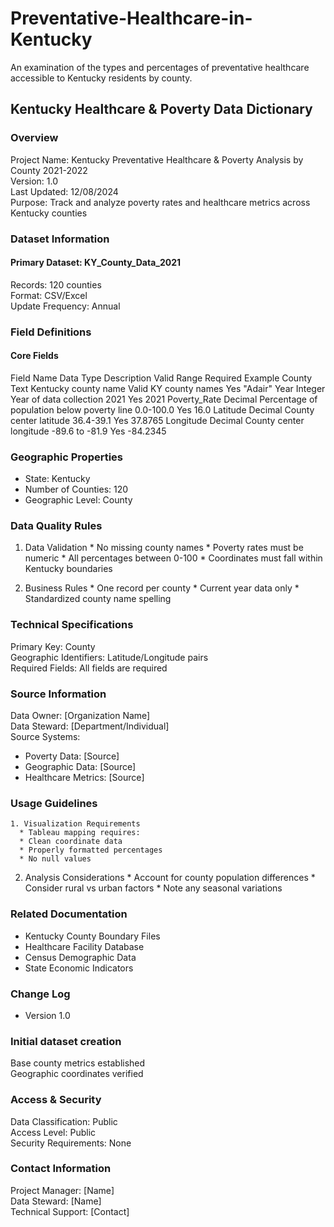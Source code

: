 # Preventative-Healthcare-in-Kentucky
An examination of the types and percentages of preventative healthcare accessible to Kentucky residents by county.

## Kentucky Healthcare & Poverty Data Dictionary
### Overview
Project Name: Kentucky Preventative Healthcare & Poverty Analysis by County 2021-2022  
Version: 1.0  
Last Updated: 12/08/2024  
Purpose: Track and analyze poverty rates and healthcare metrics across Kentucky counties  

### Dataset Information
#### Primary Dataset: KY_County_Data_2021
Records: 120 counties  
Format: CSV/Excel  
Update Frequency: Annual  

### Field Definitions
#### Core Fields
Field Name	Data Type	Description	Valid Range	Required	Example
County	Text	Kentucky county name	Valid KY county names	Yes	"Adair"
Year	Integer	Year of data collection	2021	Yes	2021
Poverty_Rate	Decimal	Percentage of population below poverty line	0.0-100.0	Yes	16.0
Latitude	Decimal	County center latitude	36.4-39.1	Yes	37.8765
Longitude	Decimal	County center longitude	-89.6 to -81.9	Yes	-84.2345

### Geographic Properties
* State: Kentucky
* Number of Counties: 120
* Geographic Level: County

### Data Quality Rules
  1. Data Validation
    * No missing county names
    * Poverty rates must be numeric
    * All percentages between 0-100
    * Coordinates must fall within Kentucky boundaries

  2. Business Rules
    * One record per county
    * Current year data only
    * Standardized county name spelling

### Technical Specifications
Primary Key: County  
Geographic Identifiers: Latitude/Longitude pairs  
Required Fields: All fields are required  

### Source Information
Data Owner: [Organization Name]  
Data Steward: [Department/Individual]  
Source Systems:
* Poverty Data: [Source]
* Geographic Data: [Source]
* Healthcare Metrics: [Source]

### Usage Guidelines
    1. Visualization Requirements
      * Tableau mapping requires:
      * Clean coordinate data
      * Properly formatted percentages
      * No null values
  2. Analysis Considerations
    * Account for county population differences
    * Consider rural vs urban factors
    * Note any seasonal variations

### Related Documentation
* Kentucky County Boundary Files
* Healthcare Facility Database
* Census Demographic Data
* State Economic Indicators

### Change Log
* Version 1.0

### Initial dataset creation
Base county metrics established  
Geographic coordinates verified  

### Access & Security  
Data Classification: Public  
Access Level: Public  
Security Requirements: None  

### Contact Information
Project Manager: [Name]  
Data Steward: [Name]  
Technical Support: [Contact]  
